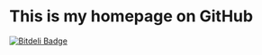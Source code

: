 # This is my homepage on GitHub

[![Bitdeli Badge](https://d2weczhvl823v0.cloudfront.net/fre5h/fre5h.github.io/trend.png)](https://bitdeli.com/free "Bitdeli Badge")
